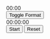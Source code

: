 <!DOCTYPE html>
<html>
<head>
  <style>
    @media only screen and (max-width: 600px) {body {
        margin: 0;
        padding: 0;
      }.header {
        position: relative;
        height: 30px; 
      }.triangles {
        position: absolute;
        top: -23px; 
        left: 0;
        right: 0;
        height: 20px; 
        background-image: linear-gradient(to right, #800000, #00b3b3); 
        border: 1px solid #000000; 
        transform: skewX(-45deg); 
        transform-origin: 0 0; 
        z-index: 2; 
      }.clock-container {
        text-align: center;
        margin-top: 40px;
        position: relative;
        z-index: 1; 
      }.clock {
        display: inline-block;
        font-size: 24px;
        cursor: pointer;
        position: relative;
      }.timer {
        display: inline-block;
        font-size: 24px;
        margin-left: 10px;
      }.button {
        display: inline-block;
        padding: 8px 12px;
        font-size: 16px;
        cursor: pointer;
        background-color: #800000;
        color: #ffffff;
        border: none;
        border-radius: 4px;
        margin-right: 10px;
        position: relative;
        z-index: 2; 
        opacity: 0.4;
      }.button:hover {
        background-color: #00b3b3;
        animation: pulse 1s infinite;
        opacity: 1;
      }@keyframes pulse {
        0% {
          transform: scale(1);
        }
        50% {
          transform: scale(1.1);
        }
        100% {
          transform: scale(1);
        }}}
  </style>
</head>
<body>
  <div class="header">
    <div class="triangles"></div>
    <div class="clock-container">
      <div id="clock" class="clock">00:00</div>
      <button id="format-toggle" class="button">Toggle Format</button>
      <div id="timer" class="timer">00:00:00</div>
      <button id="timer-start" class="button">Start</button>
      <button id="timer-reset" class="button">Reset</button>
    </div>
  </div>
  <script>
  function getRandomColor(){var letters="0123456789ABCDEF";var color="#";for(var i=0;i<6;i++){color+=letters[Math.floor(Math.random()*16)];}return color;}var buttons=document.getElementsByClassName("button");
for(var i=0;i<buttons.length;i++){
  buttons[i].addEventListener("mouseover",function(){
    this.style.backgroundColor=getRandomColor();
  });
  buttons[i].addEventListener("mouseout",function(){
    this.style.backgroundColor="#800000";
  });
}var clock=document.getElementById("clock");
var timer=document.getElementById("timer");
var formatToggle=document.getElementById("format-toggle");
var timerStart=document.getElementById("timer-start");
var timerReset=document.getElementById("timer-reset");formatToggle.addEventListener("click",function(){
  clock.classList.toggle("timer");
  timer.classList.toggle("clock");
});timerStart.addEventListener("click",function(){
  });timerReset.addEventListener("click",function(){
 });function updateClock(){
  const clockElement=document.getElementById('clock');
  const date=new Date();
  let hours=date.getHours();
  let minutes=date.getMinutes();
  let ampm='';if(is24HourFormat()){
    hours=padZero(hours);
  }else{
    hours=convertTo12Hour(hours);
    ampm=hours>=12?'PM':'AM';
  }minutes=padZero(minutes);
  const time=`${hours}:${minutes} ${ampm}`;
  clockElement.textContent=time;
}function is24HourFormat(){
  return localStorage.getItem('format')==='24';
}function toggleFormat(){
  const formatToggle=document.getElementById('format-toggle');
  formatToggle.addEventListener('click',function(){
    const currentFormat=localStorage.getItem('format');
    const newFormat=currentFormat==='24'?'12':'24';
    localStorage.setItem('format',newFormat);
    updateClock();
  });
}function padZero(value){
  return value.toString().padStart(2,'0');
}function convertTo12Hour(hours){
  return hours>12?hours-12:hours;
}let timerInterval;
let timerSeconds=0;function startTimer(){
  const timerElement=document.getElementById('timer');
  const timerStartButton=document.getElementById('timer-start');
  const timerResetButton=document.getElementById('timer-reset');timerStartButton.addEventListener('click',function(){
    if(timerInterval){
      clearInterval(timerInterval);
      timerInterval=null;
      timerStartButton.textContent='Start';
    }else{
      timerInterval=setInterval(function(){
        timerSeconds++;
        const hours=Math.floor(timerSeconds/3600);
        const minutes=Math.floor((timerSeconds%3600)/60);
        const seconds=timerSeconds%60;
        const time=`${padZero(hours)}:${padZero(minutes)}:${padZero(seconds)}`;
        timerElement.textContent=time;
      },1000);
      timerStartButton.textContent='Pause';
    }
  });timerResetButton.addEventListener('click',function(){
    clearInterval(timerInterval);
    timerInterval=null;
    timerSeconds=0;
    timerElement.textContent='00:00:00';
    timerStartButton.textContent='Start';
  });
}function initializeClock(){
  localStorage.removeItem('format');
  updateClock();
  toggleFormat();
  startTimer();
}initializeClock();

  </script>
</body>
</html>


